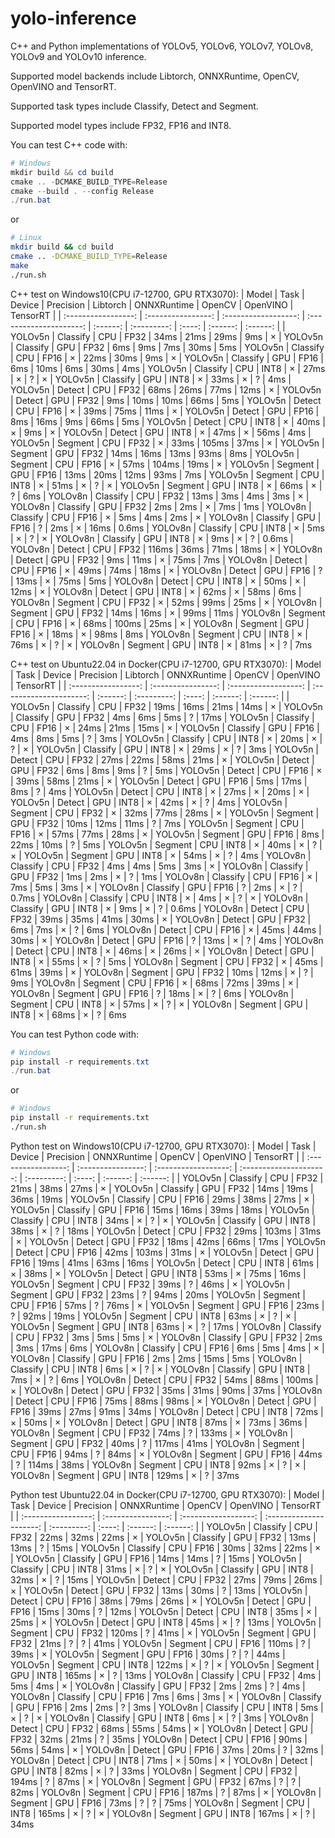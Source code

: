 # yolo-inference
C++ and Python implementations of YOLOv5, YOLOv6, YOLOv7, YOLOv8, YOLOv9 and YOLOv10 inference.

Supported model backends include Libtorch, ONNXRuntime, OpenCV, OpenVINO and TensorRT. 

Supported task types include Classify, Detect and Segment.

Supported model types include FP32, FP16 and INT8.

You can test C++ code with:
```powershell
# Windows
mkdir build && cd build
cmake .. -DCMAKE_BUILD_TYPE=Release
cmake --build . --config Release
./run.bat
```
or
```bash
# Linux
mkdir build && cd build
cmake .. -DCMAKE_BUILD_TYPE=Release
make
./run.sh
```

C++ test on Windows10(CPU i7-12700, GPU RTX3070): 
|       Model       |       Task       |       Device       |       Precision       | Libtorch | ONNXRuntime | OpenCV | OpenVINO | TensorRT |
| :-----------------: | :----------------: | :------------------: | :---------------------: | :------: | :---------: | :----: | :------: | :------: |
| YOLOv5n | Classify | CPU | FP32 | 34ms | 21ms | 29ms | 9ms | ×
| YOLOv5n | Classify | GPU | FP32 | 6ms | 9ms | 7ms | 30ms | 5ms
| YOLOv5n | Classify | CPU | FP16 | × | 22ms | 30ms | 9ms | ×
| YOLOv5n | Classify | GPU | FP16 | 6ms | 10ms | 6ms | 30ms | 4ms
| YOLOv5n | Classify | CPU | INT8 | × | 27ms | × | ? | ×
| YOLOv5n | Classify | GPU | INT8 | × | 33ms | × | ? | 4ms
| YOLOv5n | Detect | CPU | FP32 | 68ms | 26ms | 77ms | 12ms | ×
| YOLOv5n | Detect | GPU | FP32 | 9ms | 10ms | 10ms | 66ms | 5ms
| YOLOv5n | Detect | CPU | FP16 | × | 39ms | 75ms | 11ms | ×
| YOLOv5n | Detect | GPU | FP16 | 8ms | 16ms | 9ms | 66ms | 5ms
| YOLOv5n | Detect | CPU | INT8 | × | 40ms | × | 9ms | ×
| YOLOv5n | Detect | GPU | INT8 | × | 47ms | × | 56ms | 4ms
| YOLOv5n | Segment | CPU | FP32 | × | 33ms | 105ms | 37ms | ×
| YOLOv5n | Segment | GPU | FP32 | 14ms | 16ms | 13ms | 93ms | 8ms
| YOLOv5n | Segment | CPU | FP16 | × | 57ms | 104ms | 19ms | ×
| YOLOv5n | Segment | GPU | FP16 | 13ms | 20ms | 12ms | 93ms | 7ms
| YOLOv5n | Segment | CPU | INT8 | × | 51ms | × | ? | ×
| YOLOv5n | Segment | GPU | INT8 | × | 66ms | × | ? | 6ms
| YOLOv8n | Classify | CPU | FP32 | 13ms | 3ms | 4ms | 3ms | ×
| YOLOv8n | Classify | GPU | FP32 | 2ms | 2ms | × | 7ms | 1ms
| YOLOv8n | Classify | CPU | FP16 | × | 5ms | 4ms | 2ms | ×
| YOLOv8n | Classify | GPU | FP16 | ? | 2ms | × | 16ms | 0.6ms
| YOLOv8n | Classify | CPU | INT8 | × | 5ms | × | ? | ×
| YOLOv8n | Classify | GPU | INT8 | × | 9ms | × | ? | 0.6ms
| YOLOv8n | Detect | CPU | FP32 | 116ms | 36ms | 71ms | 18ms | ×
| YOLOv8n | Detect | GPU | FP32 | 9ms | 11ms | × | 75ms | 7ms
| YOLOv8n | Detect | CPU | FP16 | × | 49ms | 74ms | 18ms | ×
| YOLOv8n | Detect | GPU | FP16 | ? | 13ms | × | 75ms | 5ms
| YOLOv8n | Detect | CPU | INT8 | × | 50ms | × | 12ms | ×
| YOLOv8n | Detect | GPU | INT8 | × | 62ms | × | 58ms | 6ms
| YOLOv8n | Segment | CPU | FP32 | × | 52ms | 99ms | 25ms | ×
| YOLOv8n | Segment | GPU | FP32 | 14ms | 16ms | × | 99ms | 11ms
| YOLOv8n | Segment | CPU | FP16 | × | 68ms | 100ms | 25ms | ×
| YOLOv8n | Segment | GPU | FP16 | × | 18ms | × | 98ms | 8ms
| YOLOv8n | Segment | CPU | INT8 | × | 76ms | × | ? | ×
| YOLOv8n | Segment | GPU | INT8 | × | 81ms | × | ? | 7ms

C++ test on Ubuntu22.04 in Docker(CPU i7-12700, GPU RTX3070): 
|       Model       |       Task       |       Device       |       Precision       | Libtorch | ONNXRuntime | OpenCV | OpenVINO | TensorRT |
| :-----------------: | :----------------: | :------------------: | :---------------------: | :------: | :---------: | :----: | :------: | :------: |
| YOLOv5n | Classify | CPU | FP32 | 19ms | 16ms | 21ms | 14ms | ×
| YOLOv5n | Classify | GPU | FP32 | 4ms | 6ms | 5ms | ? | 17ms
| YOLOv5n | Classify | CPU | FP16 | × | 24ms | 21ms | 15ms | ×
| YOLOv5n | Classify | GPU | FP16 | 4ms | 8ms | 5ms | ? | 3ms
| YOLOv5n | Classify | CPU | INT8 | × | 20ms | × | ? | ×
| YOLOv5n | Classify | GPU | INT8 | × | 29ms | × | ? | 3ms
| YOLOv5n | Detect | CPU | FP32 | 27ms | 22ms | 58ms | 21ms | ×
| YOLOv5n | Detect | GPU | FP32 | 6ms | 8ms | 9ms | ? | 5ms
| YOLOv5n | Detect | CPU | FP16 | × | 39ms | 58ms | 21ms | ×
| YOLOv5n | Detect | GPU | FP16 | 5ms | 17ms | 8ms | ? | 4ms
| YOLOv5n | Detect | CPU | INT8 | × | 27ms | × | 20ms | ×
| YOLOv5n | Detect | GPU | INT8 | × | 42ms | × | ? | 4ms
| YOLOv5n | Segment | CPU | FP32 | × | 32ms | 77ms | 28ms | ×
| YOLOv5n | Segment | GPU | FP32 | 10ms | 12ms | 11ms | ? | 7ms
| YOLOv5n | Segment | CPU | FP16 | × | 57ms | 77ms | 28ms | ×
| YOLOv5n | Segment | GPU | FP16 | 8ms | 22ms | 10ms | ? | 5ms
| YOLOv5n | Segment | CPU | INT8 | × | 40ms | × | ? | ×
| YOLOv5n | Segment | GPU | INT8 | × | 54ms | × | ? | 4ms
| YOLOv8n | Classify | CPU | FP32 | 4ms | 4ms | 5ms | 3ms | ×
| YOLOv8n | Classify | GPU | FP32 | 1ms | 2ms | × | ? | 1ms
| YOLOv8n | Classify | CPU | FP16 | × | 7ms | 5ms | 3ms | ×
| YOLOv8n | Classify | GPU | FP16 | ? | 2ms | × | ? | 0.7ms
| YOLOv8n | Classify | CPU | INT8 | × | 4ms | × | ? | ×
| YOLOv8n | Classify | GPU | INT8 | × | 9ms | × | ? | 0.6ms
| YOLOv8n | Detect | CPU | FP32 | 39ms | 35ms | 41ms | 30ms | ×
| YOLOv8n | Detect | GPU | FP32 | 6ms | 7ms | × | ? | 6ms
| YOLOv8n | Detect | CPU | FP16 | × | 45ms | 44ms | 30ms | ×
| YOLOv8n | Detect | GPU | FP16 | ? | 13ms | × | ? | 4ms
| YOLOv8n | Detect | CPU | INT8 | × | 46ms | × | 26ms | ×
| YOLOv8n | Detect | GPU | INT8 | × | 55ms | × | ? | 5ms
| YOLOv8n | Segment | CPU | FP32 | × | 45ms | 61ms | 39ms | ×
| YOLOv8n | Segment | GPU | FP32 | 10ms | 12ms | × | ? | 9ms
| YOLOv8n | Segment | CPU | FP16 | × | 68ms | 72ms | 39ms | ×
| YOLOv8n | Segment | GPU | FP16 | ? | 18ms | × | ? | 6ms
| YOLOv8n | Segment | CPU | INT8 | × | 57ms | × | ? | ×
| YOLOv8n | Segment | GPU | INT8 | × | 68ms | × | ? | 6ms

You can test Python code with:
```powershell
# Windows 
pip install -r requirements.txt
./run.bat
```
or
```bash
# Windows 
pip install -r requirements.txt
./run.sh
```

Python test on Windows10(CPU i7-12700, GPU RTX3070): 
|       Model       |       Task       |       Device       |       Precision       | ONNXRuntime | OpenCV | OpenVINO | TensorRT |
| :-----------------: | :----------------: | :------------------: | :---------------------: | :---------: | :----: | :------: | :------: |
| YOLOv5n | Classify | CPU | FP32 | 21ms | 38ms | 27ms | ×
| YOLOv5n | Classify | GPU | FP32 | 14ms | 19ms | 36ms | 19ms
| YOLOv5n | Classify | CPU | FP16 | 29ms | 38ms | 27ms | ×
| YOLOv5n | Classify | GPU | FP16 | 15ms | 16ms | 39ms | 18ms
| YOLOv5n | Classify | CPU | INT8 | 34ms | × | ? | ×
| YOLOv5n | Classify | GPU | INT8 | 38ms | × | ? | 18ms
| YOLOv5n | Detect | CPU | FP32 | 29ms | 103ms | 31ms | ×
| YOLOv5n | Detect | GPU | FP32 | 18ms | 42ms | 66ms | 17ms
| YOLOv5n | Detect | CPU | FP16 | 42ms | 103ms | 31ms | ×
| YOLOv5n | Detect | GPU | FP16 | 19ms | 41ms | 63ms | 16ms
| YOLOv5n | Detect | CPU | INT8 | 61ms | × | 38ms | ×
| YOLOv5n | Detect | GPU | INT8 | 53ms | × | 75ms | 16ms
| YOLOv5n | Segment | CPU | FP32 | 39ms | ? | 46ms | ×
| YOLOv5n | Segment | GPU | FP32 | 23ms | ? | 94ms | 20ms
| YOLOv5n | Segment | CPU | FP16 | 57ms | ? | 76ms | ×
| YOLOv5n | Segment | GPU | FP16 | 23ms | ? | 92ms | 19ms
| YOLOv5n | Segment | CPU | INT8 | 63ms | × | ? | ×
| YOLOv5n | Segment | GPU | INT8 | 63ms | × | ? | 17ms
| YOLOv8n | Classify | CPU | FP32 | 3ms | 5ms | 5ms | ×
| YOLOv8n | Classify | GPU | FP32 | 2ms | 3ms | 17ms | 6ms
| YOLOv8n | Classify | CPU | FP16 | 6ms | 5ms | 4ms | ×
| YOLOv8n | Classify | GPU | FP16 | 2ms | 2ms | 15ms | 5ms
| YOLOv8n | Classify | CPU | INT8 | 6ms | × | ? | ×
| YOLOv8n | Classify | GPU | INT8 | 7ms | × | ? | 6ms
| YOLOv8n | Detect | CPU | FP32 | 54ms | 88ms | 100ms | ×
| YOLOv8n | Detect | GPU | FP32 | 35ms | 31ms | 90ms | 37ms
| YOLOv8n | Detect | CPU | FP16 | 75ms | 88ms | 98ms | ×
| YOLOv8n | Detect | GPU | FP16 | 39ms | 27ms | 91ms | 34ms
| YOLOv8n | Detect | CPU | INT8 | 72ms | × | 50ms | ×
| YOLOv8n | Detect | GPU | INT8 | 87ms | × | 73ms | 36ms
| YOLOv8n | Segment | CPU | FP32 | 74ms | ? | 133ms | ×
| YOLOv8n | Segment | GPU | FP32 | 40ms | ? | 117ms | 41ms
| YOLOv8n | Segment | CPU | FP16 | 94ms | ? | 84ms | ×
| YOLOv8n | Segment | GPU | FP16 | 44ms | ? | 114ms | 38ms
| YOLOv8n | Segment | CPU | INT8 | 92ms | × | ? | ×
| YOLOv8n | Segment | GPU | INT8 | 129ms | × | ? | 37ms

Python test Ubuntu22.04 in Docker(CPU i7-12700, GPU RTX3070): 
|       Model       |       Task       |       Device       |       Precision       | ONNXRuntime | OpenCV | OpenVINO | TensorRT |
| :-----------------: | :----------------: | :------------------: | :---------------------: | :---------: | :----: | :------: | :------: |
| YOLOv5n | Classify | CPU | FP32 | 22ms | 32ms | 22ms | ×
| YOLOv5n | Classify | GPU | FP32 | 13ms | 13ms | ? | 15ms
| YOLOv5n | Classify | CPU | FP16 | 30ms | 32ms | 22ms | ×
| YOLOv5n | Classify | GPU | FP16 | 14ms | 14ms | ? | 15ms
| YOLOv5n | Classify | CPU | INT8 | 31ms | × | ? | ×
| YOLOv5n | Classify | GPU | INT8 | 32ms | × | ? | 15ms
| YOLOv5n | Detect | CPU | FP32 | 27ms | 79ms | 26ms | ×
| YOLOv5n | Detect | GPU | FP32 | 13ms | 30ms | ? | 13ms
| YOLOv5n | Detect | CPU | FP16 | 38ms | 79ms | 26ms | ×
| YOLOv5n | Detect | GPU | FP16 | 15ms | 30ms | ? | 12ms
| YOLOv5n | Detect | CPU | INT8 | 35ms | × | 25ms | ×
| YOLOv5n | Detect | GPU | INT8 | 45ms | × | ? | 13ms
| YOLOv5n | Segment | CPU | FP32 | 120ms | ? | 41ms | ×
| YOLOv5n | Segment | GPU | FP32 | 21ms | ? | ? | 41ms
| YOLOv5n | Segment | CPU | FP16 | 110ms | ? | 39ms | ×
| YOLOv5n | Segment | GPU | FP16 | 30ms | ? | ? | 44ms
| YOLOv5n | Segment | CPU | INT8 | 122ms | × | ? | ×
| YOLOv5n | Segment | GPU | INT8 | 165ms | × | ? | 13ms
| YOLOv8n | Classify | CPU | FP32 | 4ms | 5ms | 4ms | ×
| YOLOv8n | Classify | GPU | FP32 | 2ms | 2ms | ? | 4ms
| YOLOv8n | Classify | CPU | FP16 | 7ms | 6ms | 3ms | ×
| YOLOv8n | Classify | GPU | FP16 | 2ms | 2ms | ? | 3ms
| YOLOv8n | Classify | CPU | INT8 | 5ms | × | ? | ×
| YOLOv8n | Classify | GPU | INT8 | 6ms | × | ? | 3ms
| YOLOv8n | Detect | CPU | FP32 | 68ms | 55ms | 54ms | ×
| YOLOv8n | Detect | GPU | FP32 | 32ms | 21ms | ? | 35ms
| YOLOv8n | Detect | CPU | FP16 | 90ms | 56ms | 54ms | ×
| YOLOv8n | Detect | GPU | FP16 | 37ms | 20ms | ? | 32ms
| YOLOv8n | Detect | CPU | INT8 | 71ms | × | 50ms | ×
| YOLOv8n | Detect | GPU | INT8 | 82ms | × | ? | 33ms
| YOLOv8n | Segment | CPU | FP32 | 194ms | ? | 87ms | ×
| YOLOv8n | Segment | GPU | FP32 | 67ms | ? | ? | 82ms
| YOLOv8n | Segment | CPU | FP16 | 187ms | ? | 87ms | ×
| YOLOv8n | Segment | GPU | FP16 | 73ms | ? | ? | 75ms
| YOLOv8n | Segment | CPU | INT8 | 165ms | × | ? | ×
| YOLOv8n | Segment | GPU | INT8 | 167ms | × | ? | 34ms